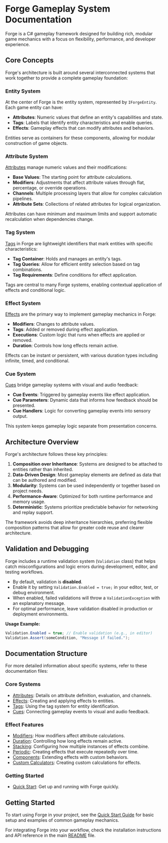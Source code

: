 # Forge Gameplay System Documentation

Forge is a C# gameplay framework designed for building rich, modular game mechanics with a focus on flexibility, performance, and developer experience.

## Core Concepts

Forge's architecture is built around several interconnected systems that work together to provide a complete gameplay foundation:

### Entity System

At the center of Forge is the entity system, represented by `IForgeEntity`. Each game entity can have:

- **Attributes**: Numeric values that define an entity's capabilities and state.
- **Tags**: Labels that identify entity characteristics and enable queries.
- **Effects**: Gameplay effects that can modify attributes and behaviors.

Entities serve as containers for these components, allowing for modular construction of game objects.

### Attribute System

[Attributes](attributes.md) manage numeric values and their modifications:

- **Base Values**: The starting point for attribute calculations.
- **Modifiers**: Adjustments that affect attribute values through flat, percentage, or override operations.
- **Channels**: Multiple processing layers that allow for complex calculation pipelines.
- **Attribute Sets**: Collections of related attributes for logical organization.

Attributes can have minimum and maximum limits and support automatic recalculation when dependencies change.

### Tag System

[Tags](tags.md) in Forge are lightweight identifiers that mark entities with specific characteristics:

- **Tag Container**: Holds and manages an entity's tags.
- **Tag Queries**: Allow for efficient entity selection based on tag combinations.
- **Tag Requirements**: Define conditions for effect application.

Tags are central to many Forge systems, enabling contextual application of effects and conditional logic.

### Effect System

[Effects](effects/README.md) are the primary way to implement gameplay mechanics in Forge:

- **Modifiers**: Changes to attribute values.
- **Tags**: Added or removed during effect application.
- **Executions**: Custom logic that runs when effects are applied or removed.
- **Duration**: Controls how long effects remain active.

Effects can be instant or persistent, with various duration types including infinite, timed, and conditional.

### Cue System

[Cues](cues.md) bridge gameplay systems with visual and audio feedback:

- **Cue Events**: Triggered by gameplay events like effect application.
- **Cue Parameters**: Dynamic data that informs how feedback should be presented.
- **Cue Handlers**: Logic for converting gameplay events into sensory output.

This system keeps gameplay logic separate from presentation concerns.

## Architecture Overview

Forge's architecture follows these key principles:

1. **Composition over Inheritance**: Systems are designed to be attached to entities rather than inherited.
2. **Data-Driven Design**: Most gameplay elements are defined as data that can be authored and modified.
3. **Modularity**: Systems can be used independently or together based on project needs.
4. **Performance-Aware**: Optimized for both runtime performance and memory usage.
5. **Deterministic**: Systems prioritize predictable behavior for networking and replay support.

The framework avoids deep inheritance hierarchies, preferring flexible composition patterns that allow for greater code reuse and clearer architecture.

## Validation and Debugging

Forge includes a runtime validation system (`Validation` class) that helps catch misconfigurations and logic errors during development, editor, and testing workflows.

- By default, validation is **disabled**.
- Enable it by setting `Validation.Enabled = true;` in your editor, test, or debug environment.
- When enabled, failed validations will throw a `ValidationException` with an explanatory message.
- For optimal performance, leave validation disabled in production or deployment environments.

**Usage Example:**

```csharp
Validation.Enabled = true; // Enable validation (e.g., in editor)
Validation.Assert(someCondition, "Message if failed.");
```

## Documentation Structure

For more detailed information about specific systems, refer to these documentation files:

### Core Systems

- [Attributes](attributes.md): Details on attribute definition, evaluation, and channels.
- [Effects](effects/README.md): Creating and applying effects to entities.
- [Tags](tags.md): Using the tag system for entity identification.
- [Cues](cues.md): Connecting gameplay events to visual and audio feedback.

### Effect Features

- [Modifiers](effects/modifiers.md): How modifiers affect attribute calculations.
- [Duration](effects/duration.md): Controlling how long effects remain active.
- [Stacking](effects/stacking.md): Configuring how multiple instances of effects combine.
- [Periodic](effects/periodic.md): Creating effects that execute repeatedly over time.
- [Components](effects/components.md): Extending effects with custom behaviors.
- [Custom Calculators](effects/calculators.md): Creating custom calculations for effects.

### Getting Started

- [Quick Start](quick-start.md): Get up and running with Forge quickly.

## Getting Started

To start using Forge in your project, see the [Quick Start Guide](quick-start.md) for basic setup and examples of common gameplay mechanics.

For integrating Forge into your workflow, check the installation instructions and API reference in the main [README](../README.md) file.
